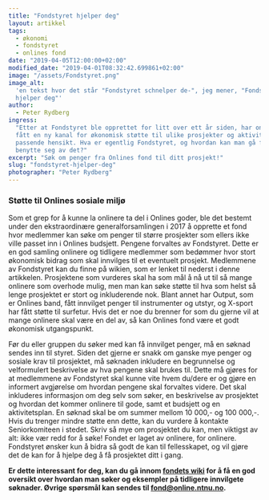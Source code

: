 ```yaml
---
title: "Fondstyret hjelper deg"
layout: artikkel
tags:
  - økonomi
  - fondstyret
  - onlines fond
date: "2019-04-05T12:00:00+02:00"
modified_date: "2019-04-01T08:32:42.699861+02:00"
image: "/assets/Fondstyret.png"
image_alt:
  'en tekst hvor det står "Fondstyret schnelper de-", jeg mener, "Fondstyret
  hjelper deg"'
author:
  - Peter Rydberg
ingress:
  "Etter at Fondstyret ble opprettet for litt over ett år siden, har onlinere
  fått en ny kanal for økonomisk støtte til ulike prosjekter og aktiviteter med
  passende hensikt. Hva er egentlig Fondstyret, og hvordan kan man gå frem for å
  benytte seg av det?"
excerpt: "Søk om penger fra Onlines fond til ditt prosjekt!"
slug: "fondstyret-hjelper-deg"
photographer: "Peter Rydberg"
---
```


### Støtte til Onlines sosiale miljø

Som et grep for å kunne la onlinere ta del i Onlines goder, ble det bestemt
under den ekstraordinære generalforsamlingen i 2017 å opprette et fond hvor
medlemmer kan søke om penger til større prosjekter som ellers ikke ville passet
inn i Onlines budsjett. Pengene forvaltes av Fondstyret. Dette er en god samling
onlinere og tidligere medlemmer som bedømmer hvor stort økonomisk bidrag som
skal innvilges til et eventuelt prosjekt. Medlemmene av Fondstyret kan du finne
på wikien, som er lenket til nederst i denne artikkelen. Prosjektene som
vurderes skal ha som mål å nå ut til så mange onlinere som overhode mulig, men
man kan søke støtte til hva som helst så lenge prosjektet er stort og
inkluderende nok. Blant annet har Output, som er Onlines band, fått innvilget
penger til instrumenter og utstyr, og X-sport har fått støtte til surfetur. Hvis
det er noe du brenner for som du gjerne vil at mange onlinere skal være en del
av, så kan Onlines fond være et godt økonomisk utgangspunkt.

Før du eller gruppen du søker med kan få innvilget penger, må en søknad sendes
inn til styret. Siden det gjerne er snakk om ganske mye penger og sosiale krav
til prosjektet, må søknaden inkludere en begrunnelse og velformulert beskrivelse
av hva pengene skal brukes til. Dette må gjøres for at medlemmene av Fondstyret
skal kunne vite hvem du/dere er og gjøre en informert avgjørelse om hvordan
pengene skal forvaltes videre. Det skal inkluderes informasjon om deg selv som
søker, en beskrivelse av prosjektet og hvordan det kommer onlinere til gode,
samt et budsjett og en aktivitetsplan. En søknad skal be om summer mellom 10
000,- og 100 000,-. Hvis du trenger mindre støtte enn dette, kan du vurdere å
kontakte Seniorkomiteen i stedet. Skriv så mye om prosjektet du kan, men
viktigst av alt: ikke vær redd for å søke! Fondet er laget av onlinere, for
onlinere. Fondstyret ønsker kun å bidra så godt de kan til fellesskapet, og vil
gjøre det de kan for å hjelpe deg å få prosjektet ditt i gang.

**Er dette interessant for deg, kan du gå innom
[fondets wiki](https://online.ntnu.no/wiki/online/info/innsikt-og-interface/onlines-fond/)
for å få en god oversikt over hvordan man søker og eksempler på tidligere
innvilgete søknader. Øvrige spørsmål kan sendes til fond@online.ntnu.no.**
